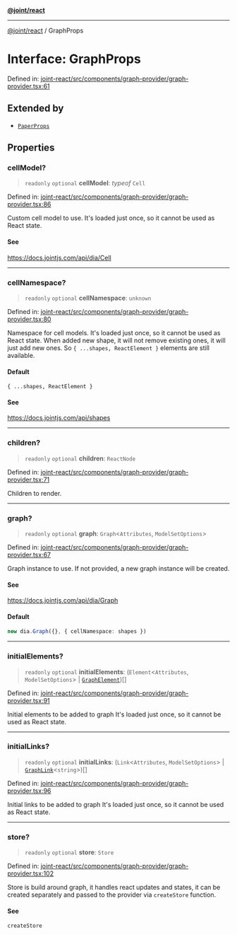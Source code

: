 [**@joint/react**](../README.md)

***

[@joint/react](../README.md) / GraphProps

# Interface: GraphProps

Defined in: [joint-react/src/components/graph-provider/graph-provider.tsx:61](https://github.com/samuelgja/joint/blob/main/packages/joint-react/src/components/graph-provider/graph-provider.tsx#L61)

## Extended by

- [`PaperProps`](PaperProps.md)

## Properties

### cellModel?

> `readonly` `optional` **cellModel**: *typeof* `Cell`

Defined in: [joint-react/src/components/graph-provider/graph-provider.tsx:86](https://github.com/samuelgja/joint/blob/main/packages/joint-react/src/components/graph-provider/graph-provider.tsx#L86)

Custom cell model to use.
It's loaded just once, so it cannot be used as React state.

#### See

https://docs.jointjs.com/api/dia/Cell

***

### cellNamespace?

> `readonly` `optional` **cellNamespace**: `unknown`

Defined in: [joint-react/src/components/graph-provider/graph-provider.tsx:80](https://github.com/samuelgja/joint/blob/main/packages/joint-react/src/components/graph-provider/graph-provider.tsx#L80)

Namespace for cell models.
It's loaded just once, so it cannot be used as React state.
When added new shape, it will not remove existing ones, it will just add new ones.
So `{ ...shapes, ReactElement }` elements are still available.

#### Default

`{ ...shapes, ReactElement }`

#### See

https://docs.jointjs.com/api/shapes

***

### children?

> `readonly` `optional` **children**: `ReactNode`

Defined in: [joint-react/src/components/graph-provider/graph-provider.tsx:71](https://github.com/samuelgja/joint/blob/main/packages/joint-react/src/components/graph-provider/graph-provider.tsx#L71)

Children to render.

***

### graph?

> `readonly` `optional` **graph**: `Graph`\<`Attributes`, `ModelSetOptions`\>

Defined in: [joint-react/src/components/graph-provider/graph-provider.tsx:67](https://github.com/samuelgja/joint/blob/main/packages/joint-react/src/components/graph-provider/graph-provider.tsx#L67)

Graph instance to use. If not provided, a new graph instance will be created.

#### See

https://docs.jointjs.com/api/dia/Graph

#### Default

```ts
new dia.Graph({}, { cellNamespace: shapes })
```

***

### initialElements?

> `readonly` `optional` **initialElements**: (`Element`\<`Attributes`, `ModelSetOptions`\> \| [`GraphElement`](GraphElement.md))[]

Defined in: [joint-react/src/components/graph-provider/graph-provider.tsx:91](https://github.com/samuelgja/joint/blob/main/packages/joint-react/src/components/graph-provider/graph-provider.tsx#L91)

Initial elements to be added to graph
It's loaded just once, so it cannot be used as React state.

***

### initialLinks?

> `readonly` `optional` **initialLinks**: (`Link`\<`Attributes`, `ModelSetOptions`\> \| [`GraphLink`](GraphLink.md)\<`string`\>)[]

Defined in: [joint-react/src/components/graph-provider/graph-provider.tsx:96](https://github.com/samuelgja/joint/blob/main/packages/joint-react/src/components/graph-provider/graph-provider.tsx#L96)

Initial links to be added to graph
It's loaded just once, so it cannot be used as React state.

***

### store?

> `readonly` `optional` **store**: `Store`

Defined in: [joint-react/src/components/graph-provider/graph-provider.tsx:102](https://github.com/samuelgja/joint/blob/main/packages/joint-react/src/components/graph-provider/graph-provider.tsx#L102)

Store is build around graph, it handles react updates and states, it can be created separately and passed to the provider via `createStore` function.

#### See

`createStore`
